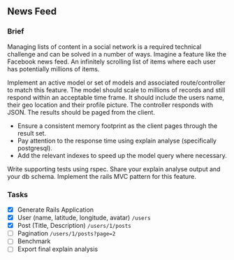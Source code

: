 ## News Feed

### Brief

Managing lists of content in a social network is a required technical challenge and can be solved in a number of ways. Imagine a feature like the Facebook news feed. An infinitely scrolling list of items where each user has potentially millions of items.

Implement an active model or set of models and associated route/controller to match this feature. The model should scale to millions of records and still respond within an acceptable time frame. It should include the users name, their geo location and their profile picture.
The controller responds with JSON. The results should be paged from the client.

- Ensure a consistent memory footprint as the client pages through the result set.
- Pay attention to the response time using explain analyse (specifically postgresql).
- Add the relevant indexes to speed up the model query where necessary.

Write supporting tests using rspec.
Share your explain analyse output and your db schema.
Implement the rails MVC pattern for this feature.

### Tasks

- [x] Generate Rails Application
- [x] User (name, latitude, longitude, avatar) `/users`
- [x] Post (Title, Description) `/users/1/posts`
- [ ] Pagination `/users/1/posts?page=2`
- [ ] Benchmark
- [ ] Export final explain analysis
